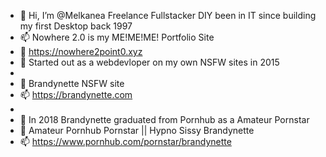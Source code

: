 - 👋 Hi, I’m @Melkanea Freelance Fullstacker DIY been in IT since building my first Desktop back 1997
- 📫 Nowhere 2.0 is my ME!ME!ME! Portfolio Site 
- 👀 https://nowhere2point0.xyz
- 🌱 Started out as a webdevloper on my own NSFW sites in 2015
- 
- 💞️ Brandynette NSFW site
- 📫 https://brandynette.com
- 
- 💞️ In 2018 Brandynette graduated from Pornhub as a Amateur Pornstar 
- 💞️ Amateur Pornhub Pornstar || Hypno Sissy Brandynette
- 📫 https://www.pornhub.com/pornstar/brandynette

<!---
Bimbot is a ✨ special ✨ repository because its `README.md` (this file) appears on your GitHub profile.
You can click the Preview link to take a look at your changes.
--->
